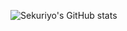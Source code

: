 ![Sekuriyo's GitHub stats](https://github-readme-stats.vercel.app/api?username=skryo1&title_color="131313")
